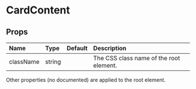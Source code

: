 CardContent
===========



Props
-----


| Name | Type | Default | Description |
|:-----|:-----|:-----|:-----|
| className | string |  |  The CSS class name of the root element. |

Other properties (no documented) are applied to the root element.
